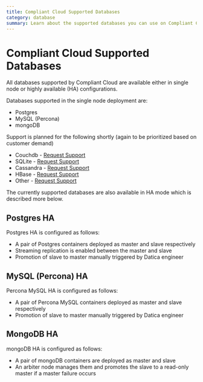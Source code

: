 ```yaml
---
title: Compliant Cloud Supported Databases
category: database
summary: Learn about the supported databases you can use on Compliant Cloud.
---
```


# Compliant Cloud Supported Databases

All databases supported by Compliant Cloud are available either in single node or highly available (HA) configurations.

Databases supported in the single node deployment are:
- Postgres
- MySQL (Percona)
- mongoDB

Support is planned for the following shortly (again to be prioritized based on customer demand)
- Couchdb - [Request Support](https://datica.com/support)
- SQLite - [Request Support](https://datica.com/support)
- Cassandra - [Request Support](https://datica.com/support)
- HBase - [Request Support](https://datica.com/support)
- Other - [Request Support](https://datica.com/support)

The currently supported databases are also available in HA mode which is described more below.

## Postgres HA
Postgres HA is configured as follows:
- A pair of Postgres containers deployed as master and slave respectively
- Streaming replication is enabled between the master and slave
- Promotion of slave to master manually triggered by Datica engineer

## MySQL (Percona) HA
Percona MySQL HA is configured as follows:
- A pair of Percona MySQL containers deployed as master and slave respectively
- Promotion of slave to master manually triggered by Datica engineer

## MongoDB HA
mongoDB HA is configured as follows:
- A pair of mongoDB containers are deployed as master and slave
- An arbiter node manages them and promotes the slave to a read-only master if a master failure occurs
